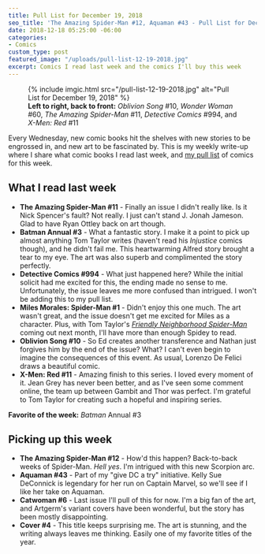 ```yaml
---
title: Pull List for December 19, 2018
seo_title: 'The Amazing Spider-Man #12, Aquaman #43 - Pull List for December 19, 2018'
date: 2018-12-18 05:25:00 -06:00
categories:
- Comics
custom_type: post
featured_image: "/uploads/pull-list-12-19-2018.jpg"
excerpt: Comics I read last week and the comics I'll buy this week
---
```


<figure class="extendout">
  {% include imgic.html src="/pull-list-12-19-2018.jpg" alt="Pull List for December 19, 2018" %}
  <figcaption><strong>Left to right, back to front:</strong> <em>Oblivion Song</em> #10, <em>Wonder Woman</em> #60, <em>The Amazing Spider-Man</em> #11, <em>Detective Comics</em> #994, and <em>X-Men: Red</em> #11</figcaption>
</figure>

Every Wednesday, new comic books hit the shelves with new stories to be engrossed in, and new art to be fascinated by. This is my weekly write-up where I share what comic books I read last week, and [my pull list](/topics/#pull-list) of comics for this week.

## What I read last week

- **The Amazing Spider-Man #11** - Finally an issue I didn't really like. Is it Nick Spencer's fault? Not really. I just can't stand J. Jonah Jameson. Glad to have Ryan Ottley back on art though.
- **Batman Annual #3** - What a fantastic story. I make it a point to pick up almost anything Tom Taylor writes (haven't read his _Injustice_ comics though), and he didn't fail me. This heartwarming Alfred story brought a tear to my eye. The art was also superb and complimented the story perfectly.
- **Detective Comics #994** - What just happened here? While the initial solicit had me excited for this, the ending made no sense to me. Unfortunately, the issue leaves me more confused than intrigued. I won't be adding this to my pull list.
- **Miles Morales: Spider-Man #1** - Didn't enjoy this one much. The art wasn't great, and the issue doesn't get me excited for Miles as a character. Plus, with Tom Taylor's [_Friendly Neighborhood Spider-Man_](https://leagueofcomicgeeks.com/comics/series/139850/friendly-neighborhood-spider-man) coming out next month, I'll have more than enough Spidey to read.
- **Oblivion Song #10** - So Ed creates another transference and Nathan just forgives him by the end of the issue? What? I can't even begin to imagine the consequences of this event. As usual, Lorenzo De Felici draws a beautiful comic.
- **X-Men: Red #11** - Amazing finish to this series. I loved every moment of it. Jean Grey has never been better, and as I've seen some comment online, the team up between Gambit and Thor was perfect. I'm grateful to Tom Taylor for creating such a hopeful and inspiring series.

**Favorite of the week:** _Batman_ Annual #3

## Picking up this week

- **The Amazing Spider-Man #12** - How'd this happen? Back-to-back weeks of Spider-Man. _Hell yes_. I'm intrigued with this new Scorpion arc.
- **Aquaman #43** - Part of my "give DC a try" initiative. Kelly Sue DeConnick is legendary for her run on Captain Marvel, so we'll see if I like her take on Aquaman.
- **Catwoman #6** - Last issue I'll pull of this for now. I'm a big fan of the art, and Artgerm's variant covers have been wonderful, but the story has been mostly disappointing.
- **Cover #4** - This title keeps surprising me. The art is stunning, and the writing always leaves me thinking. Easily one of my favorite titles of the year.
